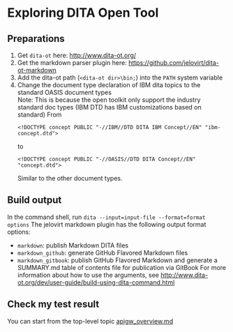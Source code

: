 # Exploring DITA Open Tool
## Preparations
1. Get `dita-ot` here: http://www.dita-ot.org/
2. Get the markdown parser plugin here: https://github.com/jelovirt/dita-ot-markdown
3. Add the dita-ot path (`<dita-ot dir>\bin;`) into the `PATH` system variable 
3. Change the document type declaration of IBM dita topics to the standard OASIS document types    
   Note: This is because the open toolkit only support the industry standard doc types (IBM DTD has IBM customizations based on standard)
   From
   ```
   <!DOCTYPE concept PUBLIC "-//IBM//DTD DITA IBM Concept//EN" "ibm-concept.dtd">
   ```
   to
   ```
   <!DOCTYPE concept PUBLIC "-//OASIS//DTD DITA Concept//EN" "concept.dtd">
   ```
   Similar to the other document types.

## Build output
In the command shell, run `dita --input=input-file --format=format options`
The jelovirt markdown plugin has the following output format options:  
- `markdown`: publish Markdown DITA files
- `markdown_github`: generate GitHub Flavored Markdown files
- `markdown_gitbook`: publish GitHub Flavored Markdown and generate a SUMMARY.md table of contents file for publication via GitBook
For more information about how to use the arguments, see http://www.dita-ot.org/dev/user-guide/build-using-dita-command.html

## Check my test result
You can start from the top-level topic
[apigw_overview.md](apigw_overview.md)
